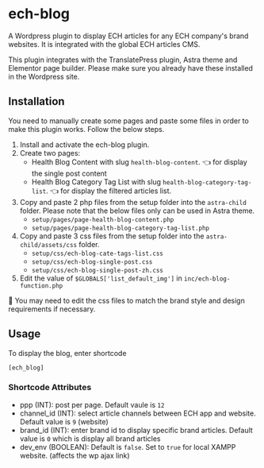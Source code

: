 # ech-blog
A Wordpress plugin to display ECH articles for any ECH company's brand websites. It is integrated with the global ECH articles CMS. 

This plugin integrates with the TranslatePress plugin, Astra theme and Elementor page builder. Please make sure you already have these installed in the Wordpress site.

## Installation
You need to manually create some pages and paste some files in order to make this plugin works. 
Follow the below steps. 

1. Install and activate the ech-blog plugin.
2. Create two pages: 
    - Health Blog Content with slug `health-blog-content`. :point_left: for display the single post content
    - Health Blog Category Tag List with slug `health-blog-category-tag-list`. :point_left: for display the filtered articles list. 
3. Copy and paste 2 php files from the setup folder into the `astra-child` folder. Please note that the below files only can be used in Astra theme. 
    - `setup/pages/page-health-blog-content.php`
    - `setup/pages/page-health-blog-category-tag-list.php`
4. Copy and paste 3 css files from the setup folder into the `astra-child/assets/css` folder.
    - `setup/css/ech-blog-cate-tags-list.css`
    - `setup/css/ech-blog-single-post.css`
    - `setup/css/ech-blog-single-post-zh.css`
5. Edit the value of `$GLOBALS['list_default_img']` in `inc/ech-blog-function.php`

:information_desk_person: You may need to edit the css files to match the brand style and design requirements if necessary.


## Usage 
To display the blog, enter shortcode
```
[ech_blog]
```

### Shortcode Attributes
- ppp (INT): post per page. Default vaule is `12`
- channel_id (INT): select article channels between ECH app and website. Default value is `9` (website)
- brand_id (INT): enter brand id to display specific brand articles. Default value is `0` which is display all brand articles
- dev_env (BOOLEAN): Default is `false`. Set to `true` for local XAMPP website. (affects the wp ajax link)

